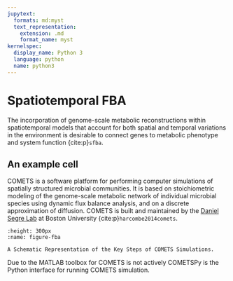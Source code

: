 ```yaml
---
jupytext:
  formats: md:myst
  text_representation:
    extension: .md
    format_name: myst
kernelspec:
  display_name: Python 3
  language: python
  name: python3
---
```


# Spatiotemporal FBA

The incorporation of genome-scale metabolic reconstructions within spatiotemporal models that account for both spatial and temporal variations in the environment is desirable to connect genes to metabolic phenotype and system function {cite:p}`sfba`.

## An example cell

COMETS is a software platform for performing computer simulations of spatially structured microbial communities. It is based on stoichiometric modeling of the genome-scale metabolic network of individual microbial species using dynamic flux balance analysis, and on a discrete approximation of diffusion. COMETS is built and maintained by the [Daniel Segre Lab](http://www.bu.edu/segrelab) at Boston University {cite:p}`harcombe2014comets`.


```{figure} _static/fig5-1.jpg
:height: 300px
:name: figure-fba

A Schematic Representation of the Key Steps of COMETS Simulations.
```

Due to the MATLAB toolbox for COMETS is not actively COMETSPy is the Python interface for running COMETS simulation.
